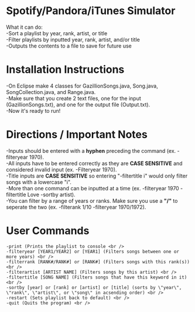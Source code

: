 # Spotify/Pandora/iTunes Simulator

What it can do: <br />
-Sort a playlist by year, rank, artist, or title <br />
-Filter playlists by inputted year, rank, artist, and/or title <br /> 
-Outputs the contents to a file to save for future use <br />

# Installation Instructions

-On Eclipse make 4 classes for GazillionSongs.java, Song.java, SongCollection.java, and Range.java. <br />
-Make sure that you create 2 text files, one for the input (GazillionSongs.txt), and one for the output file (Output.txt). <br />
-Now it's ready to run! <br />

# Directions / Important Notes

-Inputs should be entered with a **hyphen** preceding the command (ex. -filteryear 1970). <br />
-All inputs have to be entered correctly as they are **CASE SENSITIVE** and considered invalid input (ex. -Filteryear 1970). <br />
-Title inputs are **CASE SENSITIVE** so entering "-filtertitle i" would only filter songs with a lowercase "i". <br />
-More than one command can be inputted at a time (ex. -filteryear 1970 -filtertitle Love -sortby artist). <br />
-You can filter by a range of years or ranks. Make sure you use a **"/"** to seperate the two (ex. -filterank 1/10 -filteryear 1970/1972). <br />

# User Commands
```
-print (Prints the playlist to console <br />
-filteryear [YEAR1/YEAR2] or [YEAR1] (Filters songs between one or more years) <br />
-filterrank [RANK#/RANK#] or [RANK#] (Filters songs with this rank(s)) <br />
-filterartist [ARTIST NAME] (Filters songs by this artist) <br />
-filtertitle [SONG NAME] (Filters songs that have this keyword in it) <br />
-sortby [year] or [rank] or [artist] or [title] (sorts by \"year\", \"rank\", \"artist\", or \"song\" in acsending order) <br />
-restart (Sets playlist back to default) <br />
-quit (Quits the program) <br />
```
